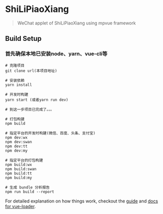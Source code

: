 <!--
 * @Description: 
 * @Author: 
 * @Date: 2019-10-05 16:07:28
 * @LastEditTime: 2019-10-05 22:49:08
 * @LastEditors: Lin Changkun
 -->
# ShiLiPiaoXiang

> WeChat applet of ShiLiPiaoXiang using mpvue framework

## Build Setup

### 首先确保本地已安装node、yarn、vue-cli等

```bush
# 克隆项目
git clone url(本项目地址)

# 安装依赖
yarn install

# 开发时构建
yarn start (或者yarn run dev)

# 到这一步项目已完成了。。。

# 打包构建
npm build

# 指定平台的开发时构建(微信、百度、头条、支付宝)
npm dev:wx
npm dev:swan
npm dev:tt
npm dev:my

# 指定平台的打包构建
npm build:wx
npm build:swan
npm build:tt
npm build:my

# 生成 bundle 分析报告
npm run build --report
```

For detailed explanation on how things work, checkout the [guide](http://vuejs-templates.github.io/webpack/) and [docs for vue-loader](http://vuejs.github.io/vue-loader).
